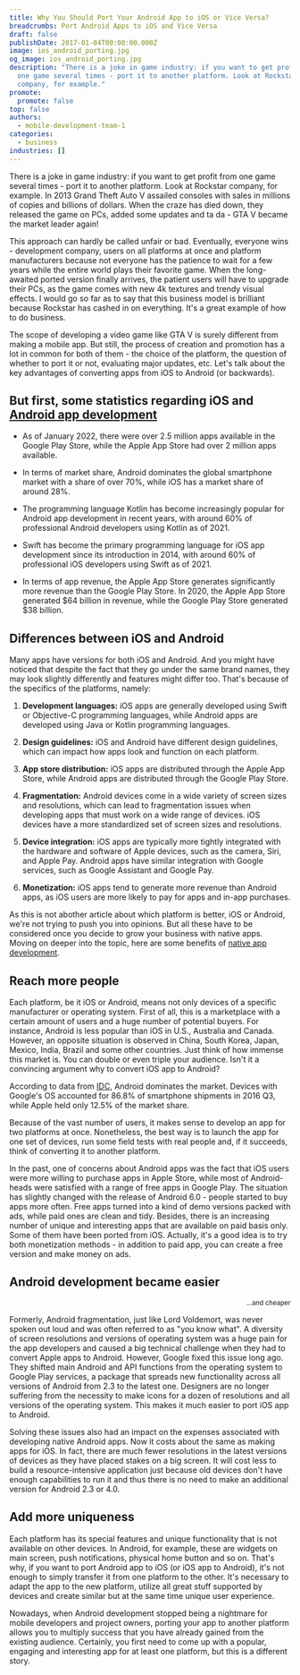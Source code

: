 ```yaml
---
title: Why You Should Port Your Android App to iOS or Vice Versa?
breadcrumbs: Port Android Apps to iOS and Vice Versa
draft: false
publishDate: 2017-01-04T00:00:00.000Z
image: ios_android_porting.jpg
og_image: ios_android_porting.jpg
description: "There is a joke in game industry: if you want to get profit from
  one game several times - port it to another platform. Look at Rockstar
  company, for example."
promote:
  promote: false
top: false
authors:
  - mobile-development-team-1
categories:
  - business
industries: []
---
```

There is a joke in game industry: if you want to get profit from one game several times - port it to another platform. Look at Rockstar company, for example. In 2013 Grand Theft Auto V assailed consoles with sales in millions of copies and billions of dollars. When the craze has died down, they released the game on PCs, added some updates and ta da - GTA V became the market leader again!

This approach can hardly be called unfair or bad. Eventually, everyone wins - development company, users on all platforms at once and platform manufacturers because not everyone has the patience to wait for a few years while the entire world plays their favorite game. When the long-awaited ported version finally arrives, the patient users will have to upgrade their PCs, as the game comes with new 4k textures and trendy visual effects. I would go so far as to say that this business model is brilliant because Rockstar has cashed in on everything. It's a great example of how to do business.

The scope of developing a video game like GTA V is surely different from making a mobile app. But still, the process of creation and promotion has a lot in common for both of them - the choice of the platform, the question of whether to port it or not, evaluating major updates, etc. Let's talk about the key advantages of converting apps from iOS to Android (or backwards).

## But first, some statistics regarding iOS and <a href="https://anadea.info/services/mobile-development/android-development" target="_blank">Android app development</a>
* As of January 2022, there were over 2.5 million apps available in the Google Play Store, while the Apple App Store had over 2 million apps available.

* In terms of market share, Android dominates the global smartphone market with a share of over 70%, while iOS has a market share of around 28%.

* The programming language Kotlin has become increasingly popular for Android app development in recent years, with around 60% of professional Android developers using Kotlin as of 2021.

* Swift has become the primary programming language for iOS app development since its introduction in 2014, with around 60% of professional iOS developers using Swift as of 2021.

* In terms of app revenue, the Apple App Store generates significantly more revenue than the Google Play Store. In 2020, the Apple App Store generated $64 billion in revenue, while the Google Play Store generated $38 billion.

## Differences between iOS and Android
Many apps have versions for both iOS and Android. And you might have noticed that despite the fact that they go under the same brand names, they may look slightly differently and features might differ too. That's because of the specifics of the platforms, namely:

1. __Development languages:__ iOS apps are generally developed using Swift or Objective-C programming languages, while Android apps are developed using Java or Kotlin programming languages.

2. __Design guidelines:__ iOS and Android have different design guidelines, which can impact how apps look and function on each platform.

3. __App store distribution:__ iOS apps are distributed through the Apple App Store, while Android apps are distributed through the Google Play Store.

4. __Fragmentation:__ Android devices come in a wide variety of screen sizes and resolutions, which can lead to fragmentation issues when developing apps that must work on a wide range of devices. iOS devices have a more standardized set of screen sizes and resolutions.

5. __Device integration:__ iOS apps are typically more tightly integrated with the hardware and software of Apple devices, such as the camera, Siri, and Apple Pay. Android apps have similar integration with Google services, such as Google Assistant and Google Pay.

6. __Monetization:__ iOS apps tend to generate more revenue than Android apps, as iOS users are more likely to pay for apps and in-app purchases.

As this is not abother article about which platform is better, iOS or Android, we're not trying to push you into opinions. But all these have to be considered once you decide to grow your business with native apps. Moving on deeper into the topic, here are some benefits of <a href="https://anadea.info/services/mobile-development" target="_blank">native app development</a>.

## Reach more people

Each platform, be it iOS or Android, means not only devices of a specific manufacturer or operating system. First of all, this is a marketplace with a certain amount of users and a huge number of potential buyers. For instance, Android is less popular than iOS in U.S., Australia and Canada. However, an opposite situation is observed in China, South Korea, Japan, Mexico, India, Brazil and some other countries. Just think of how immense this market is. You can double or even triple your audience. Isn't it a convincing argument why to convert iOS app to Android?

According to data from <a href="https://www.idc.com/promo/smartphone-market-share" target="_blank">IDC</a>, Android dominates the market. Devices with Google's OS accounted for 86.8% of smartphone shipments in 2016 Q3, while Apple held only 12.5% of the market share.

Because of the vast number of users, it makes sense to develop an app for two platforms at once. Nonetheless, the best way is to launch the app for one set of devices, run some field tests with real people and, if it succeeds, think of converting it to another platform.

In the past, one of concerns about Android apps was the fact that iOS users were more willing to purchase apps in Apple Store, while most of Android-heads were satisfied with a range of free apps in Google Play. The situation has slightly changed with the release of Android 6.0 - people started to buy apps more often. Free apps turned into a kind of demo versions packed with ads, while paid ones are clean and tidy. Besides, there is an increasing number of unique and interesting apps that are available on paid basis only. Some of them have been ported from iOS. Actually, it's a good idea is to try both monetization methods - in addition to paid app, you can create a free version and make money on ads.

## Android development became easier
<p align="right"><small>...and cheaper</small></p>

Formerly, Android fragmentation, just like Lord Voldemort, was never spoken out loud and was often referred to as "you know what". A diversity of screen resolutions and versions of operating system was a huge pain for the app developers and caused a big technical challenge when they had to convert Apple apps to Android. However, Google fixed this issue long ago. They shifted main Android and API functions from the operating system to Google Play services, a package that spreads new functionality across all versions of Android from 2.3 to the latest one. Designers are no longer suffering from the necessity to make icons for a dozen of resolutions and all versions of the operating system. This makes it much easier to port iOS app to Android.

Solving these issues also had an impact on the expenses associated with developing native Android apps. Now it costs about the same as making apps for iOS. In fact, there are much fewer resolutions in the latest versions of devices as they have placed stakes on a big screen. It will cost less to build a resource-intensive application just because old devices don't have enough capabilities to run it and thus there is no need to make an additional version for Android 2.3 or 4.0.

## Add more uniqueness

Each platform has its special features and unique functionality that is not available on other devices. In Android, for example, these are widgets on main screen, push notifications, physical home button and so on. That's why, if you want to port Android app to iOS (or iOS app to Android), it's not enough to simply transfer it from one platform to the other. It's necessary to adapt the app to the new platform, utilize all great stuff supported by devices and create similar but at the same time unique user experience.

Nowadays, when Android development stopped being a nightmare for mobile developers and project owners, porting your app to another platform allows you to multiply success that you have already gained from the existing audience. Certainly, you first need to come up with a popular, engaging and interesting app for at least one platform, but this is a different story.
